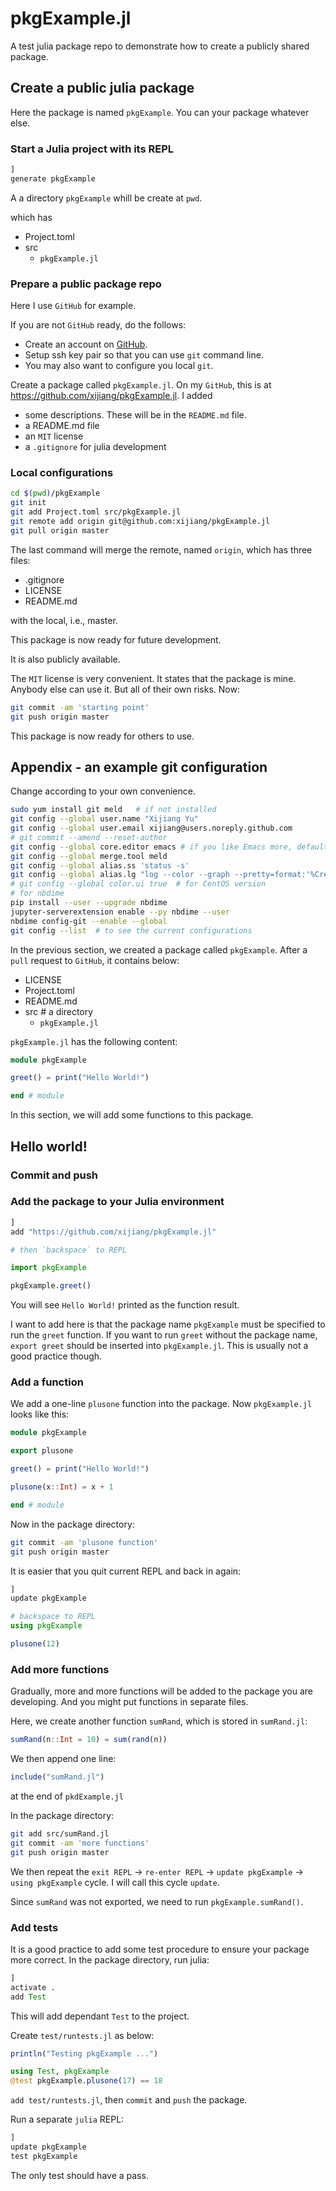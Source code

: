 # pkgExample.jl
A test julia package repo to demonstrate how to create a publicly shared package.

## Create a public julia package

Here the package is named `pkgExample`.  You can your package whatever else.

### Start a Julia project with its REPL

```julia
]
generate pkgExample
```

A a directory `pkgExample` whill be create at `pwd`.

which has
- Project.toml
- src
  - `pkgExample.jl`

### Prepare a public package repo

Here I use `GitHub` for example.

If you are not `GitHub` ready, do the follows:
- Create an account on [GitHub](https://github.com).
- Setup ssh key pair so that you can use `git` command line.
- You may also want to configure you local `git`.

Create a package called `pkgExample.jl`. On my `GitHub`, this is at https://github.com/xijiang/pkgExample.jl. I added 
- some descriptions. These will be in the `README.md` file.
- a README.md file
- an `MIT` license
- a `.gitignore` for julia development

### Local configurations
```bash
cd $(pwd)/pkgExample
git init
git add Project.toml src/pkgExample.jl
git remote add origin git@github.com:xijiang/pkgExample.jl
git pull origin master
```

The last command will merge the remote, named `origin`, which has three files:
- .gitignore
- LICENSE
- README.md

with the local, i.e., master.

This package is now ready for future development.

It is also publicly available. 

The `MIT` license is very convenient. It states that the package is mine. Anybody else can use it. But all of their own risks. Now:

```bash
git commit -am 'starting point'
git push origin master
```

This package is now ready for others to use.

## Appendix - an example git configuration
Change according to your own convenience.

```bash
sudo yum install git meld	# if not installed
git config --global user.name "Xijiang Yu"
git config --global user.email xijiang@users.noreply.github.com
# git commit --amend --reset-author
git config --global core.editor emacs # if you like Emacs more, default vi
git config --global merge.tool meld
git config --global alias.ss 'status -s'
git config --global alias.lg "log --color --graph --pretty=format:'%Cred%h%Creset -%C(yellow)%d%Creset %s %Cgreen(%cr) %C(bold blue)<%an>%Creset' --abbrev-commit --branches"
# git config --global color.ui true  # for CentOS version
# for nbdime
pip install --user --upgrade nbdime
jupyter-serverextension enable --py nbdime --user
nbdime config-git --enable --global
git config --list  # to see the current configurations
```

In the previous section, we created a package called `pkgExample`. After a `pull` request to `GitHub`, it contains below:

- LICENSE
- Project.toml
- README.md
- src # a directory
  - `pkgExample.jl`

`pkgExample.jl` has the following content:
```julia
module pkgExample

greet() = print("Hello World!")

end # module
```

In this section, we will add some functions to this package.

## Hello world!
### Commit and push

### Add the package to your Julia environment
```julia
]
add "https://github.com/xijiang/pkgExample.jl"

# then `backspace` to REPL

import pkgExample

pkgExample.greet()
```

You will see `Hello World!` printed as the function result.

I want to add here is that the package name `pkgExample` must be specified to run the `greet` function. If you want to run `greet` without the package name, `export greet` should be inserted into `pkgExample.jl`. This is usually not a good practice though.

### Add a function

We add a one-line `plusone` function into the package. Now `pkgExample.jl` looks like this:

```julia
module pkgExample

export plusone

greet() = print("Hello World!")

plusone(x::Int) = x + 1

end # module
```

Now in the package directory:
```bash
git commit -am 'plusone function'
git push origin master
```

It is easier that you quit current REPL and back in again:
```julia
]
update pkgExample

# backspace to REPL
using pkgExample

plusone(12)
```

### Add more functions
Gradually, more and more functions will be added to the package you are developing. And you might put functions in separate files.

Here, we create another function `sumRand`, which is stored in `sumRand.jl`:
```julia
sumRand(n::Int = 10) = sum(rand(n))
```

We then append one line:
```julia
include("sumRand.jl")
```

at the end of `pkdExample.jl`

In the package directory:
```bash
git add src/sumRand.jl
git commit -am 'more functions'
git push origin master
```

We then repeat the `exit REPL` $\rightarrow$ `re-enter REPL` $\rightarrow$ `update pkgExample` $\rightarrow$ `using pkgExample` cycle. I will call this cycle `update`.

Since `sumRand` was not exported, we need to run `pkgExample.sumRand()`.

### Add tests
It is a good practice to add some test procedure to ensure your package more correct. In the package directory, run julia:

```julia
]
activate .
add Test
```
This will add dependant `Test` to the project. 

Create `test/runtests.jl` as below:
```julia
println("Testing pkgExample ...")

using Test, pkgExample
@test pkgExample.plusone(17) == 18
```

`add test/runtests.jl`, then `commit` and `push` the package.

Run a separate `julia` REPL:
```julia
]
update pkgExample
test pkgExample
```

The only test should have a pass.
